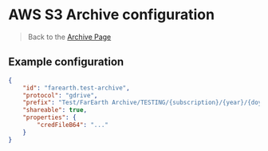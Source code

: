 # AWS S3 Archive configuration

> Back to the [Archive Page](archives.md)

## Example configuration

```json
{
    "id": "farearth.test-archive",
    "protocol": "gdrive",
    "prefix": "Test/FarEarth Archive/TESTING/{subscription}/{year}/{doy}/{uuid}",
    "shareable": true,
    "properties": {
        "credFileB64": "..."
    }
}
```

